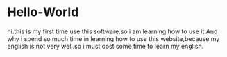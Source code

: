 # Hello-World

hi.this is my first time use this software.so i am learning how to use it.And why i spend so much time in learning how to use this website,because my english is not very well.so i must cost some time to learn my english.
